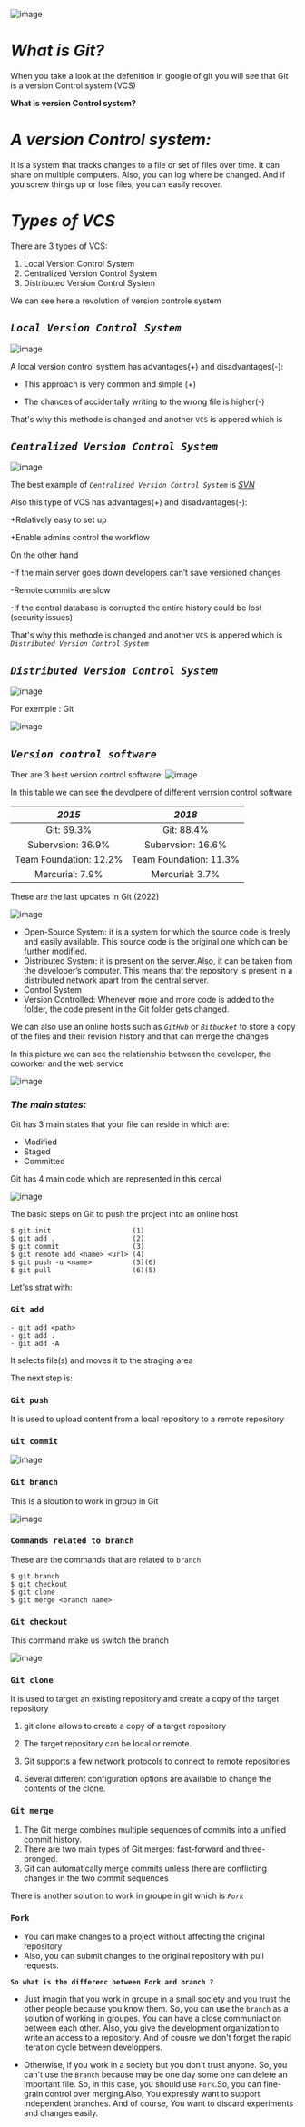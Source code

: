 ![image](/image/gitgithub.png)

# ***What is Git?***
When you take a look at the defenition in google of git you will see that Git is a version Control system (VCS)

**What is version Control system?**
    
# ***A version Control system:***
It is a system that tracks changes to a file or set of files over time. It can share on multiple computers. Also, you can log where be changed. And if you screw things up or lose files, you can easily recover. 

# ***Types of VCS***

There are 3 types of VCS:
1. Local Version Control System 
2. Centralized Version Control System
3. Distributed Version Control System

We can see here a revolution of version controle system 
## **_`Local Version Control System`_**

![image](https://cdn.shortpixel.ai/spai/w_738+q_glossy+ret_img+to_webp/https://serengetitech.com/wp-content/uploads/2020/12/local-version-control.png)

A local version control systtem has advantages(+) and disadvantages(-):
   + This approach is very common and simple (+)
   - The chances of accidentally writing to the wrong file is higher(-)

That's why this methode is changed and another `VCS` is appered which is 

## **_`Centralized Version Control System`_**
![image](https://cdn.shortpixel.ai/spai/w_738+q_glossy+ret_img+to_webp/https://serengetitech.com/wp-content/uploads/2020/12/Centralized-Version-Control-System.png)

The best example of *`Centralized Version Control System`* is [*_SVN_*](https://fr.wikipedia.org/wiki/Apache_Subversion)

Also this type of VCS has advantages(+) and disadvantages(-):

   +Relatively easy to set up

   +Enable admins control the workflow

   On the other hand

   -If the main server goes down developers can’t save versioned changes

   -Remote commits are slow
   
   -If the central database is corrupted the entire history could be lost (security issues)

That's why this methode is changed and another `VCS` is appered which is *`Distributed Version Control System`*

## **_`Distributed Version Control System`_**
![image](https://cdn.shortpixel.ai/spai/w_738+q_glossy+ret_img+to_webp/https://serengetitech.com/wp-content/uploads/2020/12/distributed-version-control.png)

For exemple : Git

![image](/image/gitgithub%20-%20Copie.png)

## _`Version control software`_
Ther are 3 best version control software:
![image](/image/VCS.png)

In this table we can see the devolpere of different verrsion control software

|***2015***                   |***2018***                   |
|:---------------------------:|:---------------------------:|
|Git: 69.3%                   |Git: 88.4%                   |
|Subervsion: 36.9%            |Subervsion: 16.6%            |
|Team Foundation: 12.2%       |Team Foundation: 11.3%       |
|Mercurial: 7.9%              |Mercurial: 3.7%              |

These are the last updates in Git (2022)


![image](/image/Gitpng.png)

* Open-Source System: it is a system for which the source code is freely and easily available. This source code is the original one which can be further modified.
* Distributed System: it is present on the server.Also, it can be taken from the developer’s computer. This means that the repository is present in a distributed network apart from the central server.
* Control System
* Version Controlled: Whenever more and more code is added to the folder, the code present in the Git folder gets changed.

We can also use an online hosts such as *`GitHub`* or *`Bitbucket`* to store a copy of the files and their revision history and that can merge the changes

In this picture we can see the relationship between the developer, the coworker and the web service 

![image](/image/Image0.png)

### *The main states:*
Git has 3 main states that your file can reside in which are:
* Modified
* Staged
* Committed

Git has 4 main code which are represented in this cercal

![image](/image/image3.png)

The basic steps on Git to push the project into an online host

    $ git init                    (1)
    $ git add .                   (2)
    $ git commit                  (3)
    $ git remote add <name> <url> (4)
    $ git push -u <name>          (5)(6)
    $ git pull                    (6)(5)

Let'ss strat with:
### **`Git add`**
    - git add <path>
    - git add .
    - git add -A

It selects file(s) and moves it to the straging area

The next step is:
### **`Git push`**
It is used to upload content from a local repository to a remote repository 

### **`Git commit`**
![image](/image/image2.png)

### **`Git branch`**
This is a sloution to work in group in Git

![image](/image/image9.png)
### **`Commands related to branch`**
These are the commands that are related to ``branch``

    $ git branch 
    $ git checkout
    $ git clone
    $ git merge <branch name>

### **`Git checkout`**
This command make us switch the branch

![image](/image/Image22.png)

### **`Git clone`**
It is used to target an existing repository and create a copy of the target repository

1. git clone allows to create a copy of a target repository

2. The target repository can be local or remote.

3. Git supports a few network protocols to connect to remote repositories

4. Several different configuration options are available to change the contents of the clone.

### **`Git merge`**
1. The Git merge combines multiple sequences of commits into a unified commit history.
2. There are two main types of Git merges: fast-forward and three-pronged.
3. Git can automatically merge commits unless there are conflicting changes in the two commit sequences

There is another solution to work in groupe in git which is _`Fork`_

### **`Fork`**

* You can make changes to a project without affecting the original repository
* Also, you can submit changes to the original repository with pull requests.

**`So what is the differenc between Fork and branch ?`**

* Just imagin that you work in groupe in a small society and you trust the other people because you know them. So, you can use the `branch` as a solution of working in groupes. You can have a close communiaction between each other. Also, you give the development organization to write an access to a repository. And of cousre we don't forget the rapid iteration cycle between developpers. 

* Otherwise, if you work in a society but you don't trust anyone. So, you can't use the `Branch` because may be one day some one can delete an important file. So, in this case, you should use `Fork`.So, you can fine-grain control over merging.Also, You expressly want to support independent branches. And of course, You want to discard experiments and changes easily.

